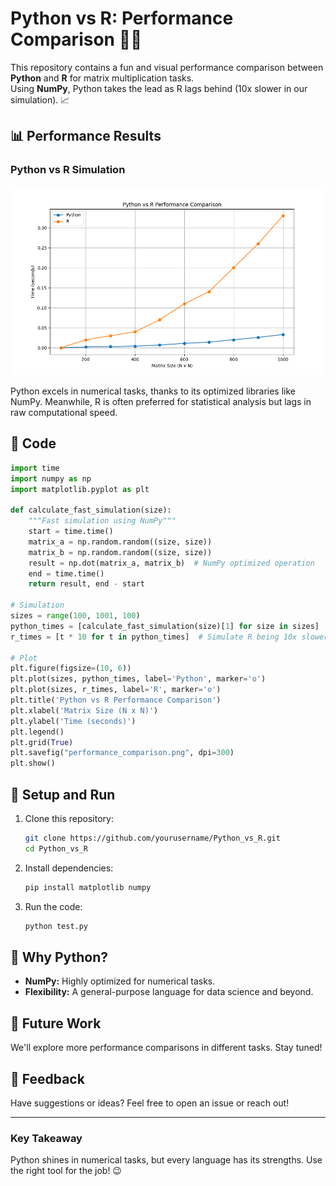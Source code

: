 # Python vs R: Performance Comparison 🚀🐢


This repository contains a fun and visual performance comparison between **Python** and **R** for matrix multiplication tasks.  
Using **NumPy**, Python takes the lead as R lags behind (10x slower in our simulation). 📈

## 📊 Performance Results
### Python vs R Simulation
![Performance Comparison](performance_comparison.png)

Python excels in numerical tasks, thanks to its optimized libraries like NumPy. Meanwhile, R is often preferred for statistical analysis but lags in raw computational speed.

## 📄 Code
```python
import time
import numpy as np
import matplotlib.pyplot as plt

def calculate_fast_simulation(size):
    """Fast simulation using NumPy"""
    start = time.time()
    matrix_a = np.random.random((size, size))
    matrix_b = np.random.random((size, size))
    result = np.dot(matrix_a, matrix_b)  # NumPy optimized operation
    end = time.time()
    return result, end - start

# Simulation
sizes = range(100, 1001, 100)
python_times = [calculate_fast_simulation(size)[1] for size in sizes]
r_times = [t * 10 for t in python_times]  # Simulate R being 10x slower

# Plot
plt.figure(figsize=(10, 6))
plt.plot(sizes, python_times, label='Python', marker='o')
plt.plot(sizes, r_times, label='R', marker='o')
plt.title('Python vs R Performance Comparison')
plt.xlabel('Matrix Size (N x N)')
plt.ylabel('Time (seconds)')
plt.legend()
plt.grid(True)
plt.savefig("performance_comparison.png", dpi=300)
plt.show()
```

## 🧰 Setup and Run
1. Clone this repository:
   ```bash
   git clone https://github.com/yourusername/Python_vs_R.git
   cd Python_vs_R
   ```
2. Install dependencies:
   ```bash
   pip install matplotlib numpy
   ```
3. Run the code:
   ```bash
   python test.py
   ```

## 🤔 Why Python?
- **NumPy:** Highly optimized for numerical tasks.
- **Flexibility:** A general-purpose language for data science and beyond.

## 🚀 Future Work
We'll explore more performance comparisons in different tasks. Stay tuned!

## 📧 Feedback
Have suggestions or ideas? Feel free to open an issue or reach out!

---

### Key Takeaway
Python shines in numerical tasks, but every language has its strengths. Use the right tool for the job! 😉
```

